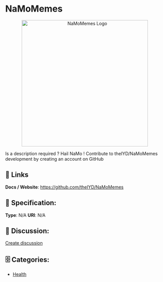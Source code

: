 # NaMoMemes
<p align="center">
    <img width="400" src="https://raw.githubusercontent.com/apis-list/apis-list/main/apis/namomemes/logo_256x256.png" alt="NaMoMemes Logo"/>
</p>

Is a description required ? Hail NaMo ! Contribute to theIYD/NaMoMemes development by creating an account on GitHub

##  🔗 Links
**Docs / Website**: https://github.com/theIYD/NaMoMemes

## 🧬 Specification:
**Type**:  N/A 
**URI**:  N/A 

## 💬 Discussion:
[Create discussion](https://github.com/apis-list/apis-list/discussions/new)

## 🗄️ Categories:
- [Health](https://github.com/apis-list/apis-list#health)




